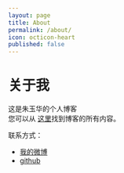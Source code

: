 ```yaml
---
layout: page
title: About
permalink: /about/
icon: octicon-heart
published: false
---
```


<h1>关于我</h1>
<p>这是朱玉华的个人博客<br/>您可以从
	<a href="https://github.com/zhuyuhua/zhuyuhua.github.io">这里</a>找到博客的所有内容。</p>
<p>联系方式：</p>
<ul>
	<li><a href="http://weibo.com/534526520" target="_blank">我的微博</a></li>
	<li><a href="https://github.com/zhuyuhua/" target="_blank">github</a></li>
</ul>